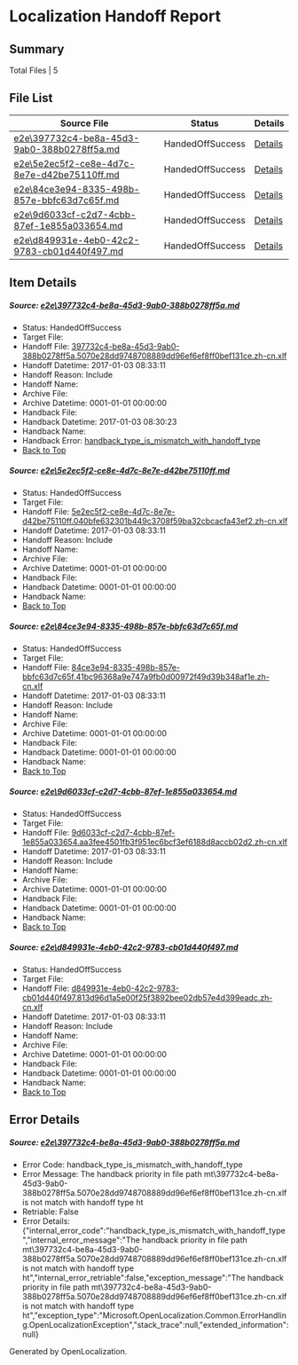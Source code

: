 # <a name='report-top'></a> Localization Handoff Report

## Summary
 Total Files | 5

## File List
 Source File | Status | Details 
 ----------- | ------ | ------- 
 [e2e\397732c4-be8a-45d3-9ab0-388b0278ff5a.md](https://github.com/OpenLocalizationTestOrg/ol-test1/blob/318c1161cef2315943ec6b67d0c47d25dd8e430d/e2e/397732c4-be8a-45d3-9ab0-388b0278ff5a.md) | HandedOffSuccess | [Details](#4336b08fd11003cd424e626b1f55819c44f288a04)
 [e2e\5e2ec5f2-ce8e-4d7c-8e7e-d42be75110ff.md](https://github.com/OpenLocalizationTestOrg/ol-test1/blob/d0356f6be16dacaf222ebe587427e1cc66115fd2/e2e/5e2ec5f2-ce8e-4d7c-8e7e-d42be75110ff.md) | HandedOffSuccess | [Details](#0194e1b635d7c4eea44af85517c8df8c1e88203d5)
 [e2e\84ce3e94-8335-498b-857e-bbfc63d7c65f.md](https://github.com/OpenLocalizationTestOrg/ol-test1/blob/a452e0a38c2d863ef9ff300333708a4d8e958c3f/e2e/84ce3e94-8335-498b-857e-bbfc63d7c65f.md) | HandedOffSuccess | [Details](#fc3db98e03539800576dcb9edd3ef8413a174eb56)
 [e2e\9d6033cf-c2d7-4cbb-87ef-1e855a033654.md](https://github.com/OpenLocalizationTestOrg/ol-test1/blob/0d2ec4276195ed464c37635ac05398404b23af0f/e2e/9d6033cf-c2d7-4cbb-87ef-1e855a033654.md) | HandedOffSuccess | [Details](#c74f18821253e244abbd62cf43328adb92fd4dcb8)
 [e2e\d849931e-4eb0-42c2-9783-cb01d440f497.md](https://github.com/OpenLocalizationTestOrg/ol-test1/blob/d0356f6be16dacaf222ebe587427e1cc66115fd2/e2e/d849931e-4eb0-42c2-9783-cb01d440f497.md) | HandedOffSuccess | [Details](#79f712343c7eae43bbfdeb418a1858470fabf08411)

## Item Details
##### <a name='4336b08fd11003cd424e626b1f55819c44f288a04'></a> Source: [e2e\397732c4-be8a-45d3-9ab0-388b0278ff5a.md](https://github.com/OpenLocalizationTestOrg/ol-test1/blob/318c1161cef2315943ec6b67d0c47d25dd8e430d/e2e/397732c4-be8a-45d3-9ab0-388b0278ff5a.md)
* Status: HandedOffSuccess
* Target File: 
* Handoff File: [397732c4-be8a-45d3-9ab0-388b0278ff5a.5070e28dd9748708889dd96ef6ef8ff0bef131ce.zh-cn.xlf](https://github.com/OpenLocalizationTestOrg/ol-test1-handoff/blob/ba234563d88136dac1a27d26f7a7e6881b4ed5e5/ol-handoff/OpenLocalizationTestOrg/ol-test1-zhcn/ci/397732c4-be8a-45d3-9ab0-388b0278ff5a.5070e28dd9748708889dd96ef6ef8ff0bef131ce.zh-cn.xlf)
* Handoff Datetime: 2017-01-03 08:33:11
* Handoff Reason: Include
* Handoff Name: 
* Archive File: 
* Archive Datetime: 0001-01-01 00:00:00
* Handback File: 
* Handback Datetime: 2017-01-03 08:30:23
* Handback Name: 
* Handback Error: [handback_type_is_mismatch_with_handoff_type](#4336b08fd11003cd424e626b1f55819c44f288a04handback_type_is_mismatch_with_handoff_type)
* [Back to Top](#report-top)

##### <a name='0194e1b635d7c4eea44af85517c8df8c1e88203d5'></a> Source: [e2e\5e2ec5f2-ce8e-4d7c-8e7e-d42be75110ff.md](https://github.com/OpenLocalizationTestOrg/ol-test1/blob/d0356f6be16dacaf222ebe587427e1cc66115fd2/e2e/5e2ec5f2-ce8e-4d7c-8e7e-d42be75110ff.md)
* Status: HandedOffSuccess
* Target File: 
* Handoff File: [5e2ec5f2-ce8e-4d7c-8e7e-d42be75110ff.040bfe632301b449c3708f59ba32cbcacfa43ef2.zh-cn.xlf](https://github.com/OpenLocalizationTestOrg/ol-test1-handoff/blob/ba234563d88136dac1a27d26f7a7e6881b4ed5e5/ol-handoff/OpenLocalizationTestOrg/ol-test1-zhcn/ci/5e2ec5f2-ce8e-4d7c-8e7e-d42be75110ff.040bfe632301b449c3708f59ba32cbcacfa43ef2.zh-cn.xlf)
* Handoff Datetime: 2017-01-03 08:33:11
* Handoff Reason: Include
* Handoff Name: 
* Archive File: 
* Archive Datetime: 0001-01-01 00:00:00
* Handback File: 
* Handback Datetime: 0001-01-01 00:00:00
* Handback Name: 
* [Back to Top](#report-top)

##### <a name='fc3db98e03539800576dcb9edd3ef8413a174eb56'></a> Source: [e2e\84ce3e94-8335-498b-857e-bbfc63d7c65f.md](https://github.com/OpenLocalizationTestOrg/ol-test1/blob/a452e0a38c2d863ef9ff300333708a4d8e958c3f/e2e/84ce3e94-8335-498b-857e-bbfc63d7c65f.md)
* Status: HandedOffSuccess
* Target File: 
* Handoff File: [84ce3e94-8335-498b-857e-bbfc63d7c65f.41bc96368a9e747a9fb0d00972f49d39b348af1e.zh-cn.xlf](https://github.com/OpenLocalizationTestOrg/ol-test1-handoff/blob/ba234563d88136dac1a27d26f7a7e6881b4ed5e5/ol-handoff/OpenLocalizationTestOrg/ol-test1-zhcn/ci/84ce3e94-8335-498b-857e-bbfc63d7c65f.41bc96368a9e747a9fb0d00972f49d39b348af1e.zh-cn.xlf)
* Handoff Datetime: 2017-01-03 08:33:11
* Handoff Reason: Include
* Handoff Name: 
* Archive File: 
* Archive Datetime: 0001-01-01 00:00:00
* Handback File: 
* Handback Datetime: 0001-01-01 00:00:00
* Handback Name: 
* [Back to Top](#report-top)

##### <a name='c74f18821253e244abbd62cf43328adb92fd4dcb8'></a> Source: [e2e\9d6033cf-c2d7-4cbb-87ef-1e855a033654.md](https://github.com/OpenLocalizationTestOrg/ol-test1/blob/0d2ec4276195ed464c37635ac05398404b23af0f/e2e/9d6033cf-c2d7-4cbb-87ef-1e855a033654.md)
* Status: HandedOffSuccess
* Target File: 
* Handoff File: [9d6033cf-c2d7-4cbb-87ef-1e855a033654.aa3fee4501fb3f951ec6bcf3ef6188d8accb02d2.zh-cn.xlf](https://github.com/OpenLocalizationTestOrg/ol-test1-handoff/blob/ba234563d88136dac1a27d26f7a7e6881b4ed5e5/ol-handoff/OpenLocalizationTestOrg/ol-test1-zhcn/ci/9d6033cf-c2d7-4cbb-87ef-1e855a033654.aa3fee4501fb3f951ec6bcf3ef6188d8accb02d2.zh-cn.xlf)
* Handoff Datetime: 2017-01-03 08:33:11
* Handoff Reason: Include
* Handoff Name: 
* Archive File: 
* Archive Datetime: 0001-01-01 00:00:00
* Handback File: 
* Handback Datetime: 0001-01-01 00:00:00
* Handback Name: 
* [Back to Top](#report-top)

##### <a name='79f712343c7eae43bbfdeb418a1858470fabf08411'></a> Source: [e2e\d849931e-4eb0-42c2-9783-cb01d440f497.md](https://github.com/OpenLocalizationTestOrg/ol-test1/blob/d0356f6be16dacaf222ebe587427e1cc66115fd2/e2e/d849931e-4eb0-42c2-9783-cb01d440f497.md)
* Status: HandedOffSuccess
* Target File: 
* Handoff File: [d849931e-4eb0-42c2-9783-cb01d440f497.813d96d1a5e00f25f3892bee02db57e4d399eadc.zh-cn.xlf](https://github.com/OpenLocalizationTestOrg/ol-test1-handoff/blob/ba234563d88136dac1a27d26f7a7e6881b4ed5e5/ol-handoff/OpenLocalizationTestOrg/ol-test1-zhcn/ci/d849931e-4eb0-42c2-9783-cb01d440f497.813d96d1a5e00f25f3892bee02db57e4d399eadc.zh-cn.xlf)
* Handoff Datetime: 2017-01-03 08:33:11
* Handoff Reason: Include
* Handoff Name: 
* Archive File: 
* Archive Datetime: 0001-01-01 00:00:00
* Handback File: 
* Handback Datetime: 0001-01-01 00:00:00
* Handback Name: 
* [Back to Top](#report-top)


## Error Details
##### <a name='4336b08fd11003cd424e626b1f55819c44f288a04handback_type_is_mismatch_with_handoff_type'></a> Source: [e2e\397732c4-be8a-45d3-9ab0-388b0278ff5a.md](#4336b08fd11003cd424e626b1f55819c44f288a04)
* Error Code: handback_type_is_mismatch_with_handoff_type
* Error Message: The handback priority in file path mt\397732c4-be8a-45d3-9ab0-388b0278ff5a.5070e28dd9748708889dd96ef6ef8ff0bef131ce.zh-cn.xlf is not match with handoff type ht
* Retriable: False
* Error Details: {"internal_error_code":"handback_type_is_mismatch_with_handoff_type","internal_error_message":"The handback priority in file path mt\\397732c4-be8a-45d3-9ab0-388b0278ff5a.5070e28dd9748708889dd96ef6ef8ff0bef131ce.zh-cn.xlf is not match with handoff type ht","internal_error_retriable":false,"exception_message":"The handback priority in file path mt\\397732c4-be8a-45d3-9ab0-388b0278ff5a.5070e28dd9748708889dd96ef6ef8ff0bef131ce.zh-cn.xlf is not match with handoff type ht","exception_type":"Microsoft.OpenLocalization.Common.ErrorHandling.OpenLocalizationException","stack_trace":null,"extended_information":null}


Generated by OpenLocalization.
